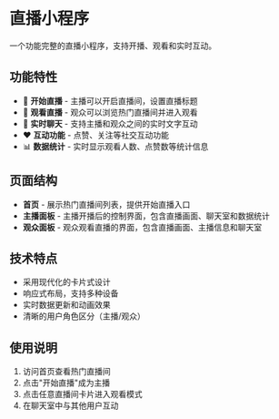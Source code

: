 # 直播小程序

一个功能完整的直播小程序，支持开播、观看和实时互动。

## 功能特性

- 🎥 **开始直播** - 主播可以开启直播间，设置直播标题
- 👀 **观看直播** - 观众可以浏览热门直播间并进入观看
- 💬 **实时聊天** - 支持主播和观众之间的实时文字互动
- ❤️ **互动功能** - 点赞、关注等社交互动功能
- 📊 **数据统计** - 实时显示观看人数、点赞数等统计信息

## 页面结构

- **首页** - 展示热门直播间列表，提供开始直播入口
- **主播面板** - 主播开播后的控制界面，包含直播画面、聊天室和数据统计
- **观众面板** - 观众观看直播的界面，包含直播画面、主播信息和聊天室

## 技术特点

- 采用现代化的卡片式设计
- 响应式布局，支持多种设备
- 实时数据更新和动画效果
- 清晰的用户角色区分（主播/观众）

## 使用说明

1. 访问首页查看热门直播间
2. 点击"开始直播"成为主播
3. 点击任意直播间卡片进入观看模式
4. 在聊天室中与其他用户互动